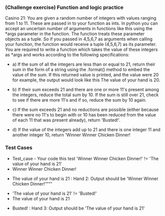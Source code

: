 ### (Challenge exercise) Function and logic practice
Casino 21: You are given a random number of integers with values ranging from 1 to 11. These are passed in to your function as ints. In python you can accept an uncertain number of arguments in functions like this using the *args parameter in the function. The function treats these parameter objects as a tuple. So if you passed in 4,5,6,7 as arguments when calling your function, the function would receive a tuple (4,5,6,7) as its parameter. You are required to write a function which takes the value of these integers as *args and works according to the following specifications:

- a) If the sum of all the integers are less than or equal to 21, return their sum in the form of a string using the .format() method to embed the value of the sum. If this returned value is printed, and the value were 20 for example, the output would look like this The value of your hand is 20.

- b) If their sum exceeds 21 and there are one or more 11's present among the integers, reduce the total sum by 10. If the sum is still over 21, check to see if there are more 11's and if so, reduce the sum by 10 again. 

- c) If the sum exceeds 21 and no reductions are possible (either because there were no 11's to begin with or 10 has been reduced from the value of each 11 that was present already), return 'Busted!'.

- d) If the value of the integers add up to 21 and there is one integer 11 and another integer 10, return 'Winner Winner Chicken Dinner!
### Test Cases
- Test_case - Your code this test
'Winner Winner Chicken Dinner!' != 'The value of your hand is 21'
- Winner Winner Chicken Dinner!
+ The value of your hand is 21
 : Hand 2: Output should be 'Winner Winner Chicken Dinner!'"""
- 'The value of your hand is 21' != 'Busted!'
- The value of your hand is 21
+ Busted!
 : Hand 3: Output should be 'The value of your hand is 21'

